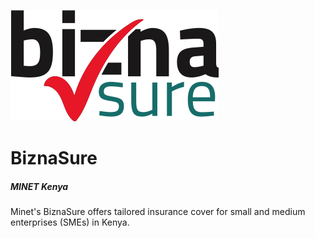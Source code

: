 ![](static/img/logo.png)

# BiznaSure
##### MINET Kenya

Minet's BiznaSure offers tailored insurance cover for small and medium enterprises (SMEs) in Kenya.
